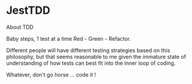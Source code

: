 # JestTDD

About TDD

Baby steps, 1 test at a time Red - Green - Refactor. 

Different people will have different testing strategies based on this philosophy, but that seems reasonable 
to me given the immature state of understanding of how tests can best fit into the inner loop of coding. 

Whatever, don't go horse ... code it !